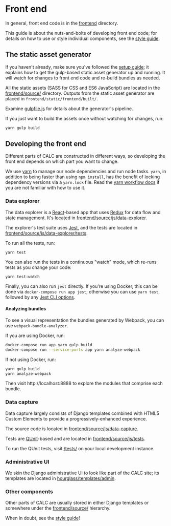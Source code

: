 # Front end

In general, front end code is in the [frontend](../frontend/) directory.

This guide is about the nuts-and-bolts of developing front end code; for
details on how to use or style individual components, see the
[style guide][].

## The static asset generator

If you haven't already, make sure you've followed the
[setup guide](setup.md); it explains how to get the gulp-based
static asset generator up and running. It will watch for changes to
front end code and re-build bundles as needed.

All the static assets (SASS for CSS and ES6 JavaScript) are
located in the [frontend/source/](../frontend/source/) directory. Outputs
from the static asset generator are placed in
`frontend/static/frontend/built/`.

Examine [gulpfile.js](../gulpfile.js) for details about the generator's
pipeline.

If you just want to build the assets once without watching for changes, run:

```sh
yarn gulp build
```

## Developing the front end

Different parts of CALC are constructed in different ways, so
developing the front end depends on which part you want to change.

We use [yarn][] to manage our node dependencies and run node tasks.
`yarn`, in addition to being faster than using `npm install`, has the
benefit of locking dependency versions via a `yarn.lock` file.
Read the [yarn workflow docs][] if you are not familiar with how to use it.

### Data explorer

The data explorer is a [React][]-based app that uses [Redux][] for
data flow and state management. It's located in
[frontend/source/js/data-explorer](../frontend/source/js/data-explorer/).

The explorer's test suite uses [Jest][], and the tests are located in
[frontend/source/js/data-explorer/tests](../frontend/source/js/data-explorer/tests/).

To run all the tests, run:

```
yarn test
```

You can also run the tests in a continuous "watch" mode, which re-runs
tests as you change your code:

```
yarn test:watch
```

Finally, you can also run `jest` directly. If you're using Docker,
this can be done via `docker-compose run app jest`; otherwise you can
use `yarn test`, followed by any
[Jest CLI options](https://facebook.github.io/jest/docs/cli.html).

#### Analyzing bundles

To see a visual representation the bundles generated by Webpack, you can use `webpack-bundle-analyzer`.

If you are using Docker, run:

```sh
docker-compose run app yarn gulp build
docker-compose run --service-ports app yarn analyze-webpack
```

If not using Docker, run:

```sh
yarn gulp build
yarn analyze-webpack
```

Then visit http://localhost:8888 to explore the modules that comprise each bundle.

### Data capture

Data capture largely consists of Django templates combined with
HTML5 Custom Elements to provide a progressively-enhanced experience.

The source code is located in
[frontend/source/js/data-capture](../frontend/source/js/data-capture/).

Tests are [QUnit][]-based and are located in
[frontend/source/js/tests](../frontend/source/js/tests/).

To run the QUnit tests, visit
[/tests/](https://calc-dev.app.cloud.gov/tests/) on your local
development instance.

### Administrative UI

We skin the Django administrative UI to look like part of the CALC
site; its templates are located in
[hourglass/templates/admin](../hourglass/templates/admin).

### Other components

Other parts of CALC are usually stored in either Django templates
or somewhere under the [frontend/source/](../frontend/source/)
hierarchy.

When in doubt, see the [style guide][]!

[QUnit]: https://qunitjs.com/
[React]: https://facebook.github.io/react/
[Redux]: http://redux.js.org/
[Jest]: https://facebook.github.io/jest/
[style guide]: https://calc-dev.app.cloud.gov/styleguide/
[yarn]: https://yarnpkg.com/
[yarn workflow docs]: https://yarnpkg.com/en/docs/yarn-workflow
